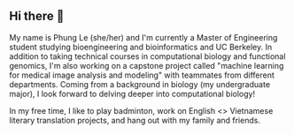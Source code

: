 ## Hi there 👋

My name is Phung Le (she/her) and I'm currently a Master of Engineering student studying bioengineering and bioinformatics and UC Berkeley. In addition to taking technical courses in computational biology and functional genomics, I'm also working on a capstone project called "machine learning for medical image analysis and modeling" with teammates from different departments. Coming from a background in biology (my undergraduate major), I look forward to delving deeper into computational biology!

In my free time, I like to play badminton, work on English <> Vietnamese literary translation projects, and hang out with my family and friends. 


<!--
**Phung-Le/Phung-Le** is a ✨ _special_ ✨ repository because its `README.md` (this file) appears on your GitHub profile.

Here are some ideas to get you started:

- 🔭 I’m currently working on ...
- 🌱 I’m currently learning ...
- 👯 I’m looking to collaborate on ...
- 🤔 I’m looking for help with ...
- 💬 Ask me about ...
- 📫 How to reach me: ...
- 😄 Pronouns: ...
- ⚡ Fun fact: ...
-->
